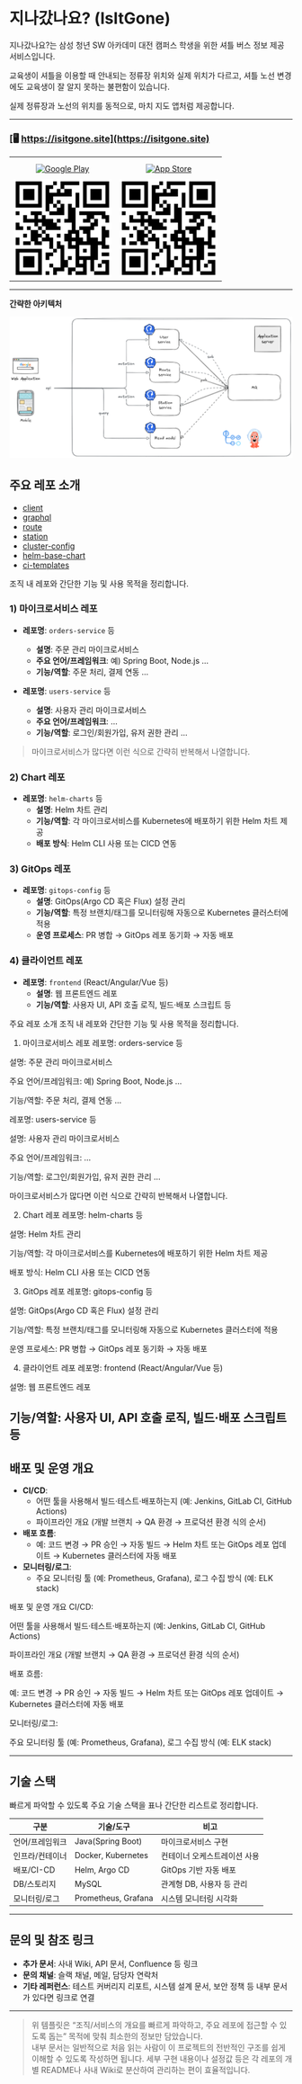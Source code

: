 # 지나갔나요? (IsItGone)

지나갔나요?는 삼성 청년 SW 아카데미 대전 캠퍼스 학생을 위한 셔틀 버스 정보 제공 서비스입니다.

교육생이 셔틀을 이용할 때 안내되는 정류장 위치와 실제 위치가 다르고, 셔틀 노선 변경에도 교육생이 잘 알지 못하는 불편함이 있습니다.

실제 정류장과 노선의 위치를 동적으로, 마치 지도 앱처럼 제공합니다.

---
### [🖥️ https://isitgone.site](https://isitgone.site)


<table>
  <tr>
    <td align="center">
      <a href="https://play.google.com/store/apps">
        <img src="https://img.shields.io/badge/Google%20Play-Coming_soon!-brightgreen?logo=google-play" alt="Google Play" style="padding: 10px"/>
      </a>
      <br/>
      <img src="/assets/qr.png" alt="Play Store QR" width="175"/>
    </td>
    <td align="center">
      <a href="https://apps.apple.com">
        <img src="https://img.shields.io/badge/App%20Store-Coming_soon!-blue?logo=apple" alt="App Store" style="padding: 10px" />
      </a>
      <br/>
      <img src="/assets/qr.png" alt="App Store QR" width="175"/>
    </td>
  </tr>
</table>

[//]: # ([![Download on the Play Store]&#40;https://img.shields.io/badge/Google%20Play-Coming_soon!-brightgreen?logo=google-play&#41;]&#40;https://play.google.com/store/apps&#41;)

[//]: # ()
[//]: # (<img src="/assets/qr.png" alt="Play Store QR" width="200"/>)

[//]: # ()
[//]: # ()
[//]: # ([![Download on the App Store]&#40;https://img.shields.io/badge/App%20Store-Coming_soon!-blue?logo=apple&#41;]&#40;https://apps.apple.com&#41;)

[//]: # ()
[//]: # (<img src="./assets/qr.png" alt="App Store QR" width="200"/>)

[//]: # ([![Download on the Play Store]&#40;https://img.shields.io/badge/Google%20Play-Download-brightgreen?logo=google-play&#41;]&#40;https://play.google.com/store/apps/details?id=com.example.app&#41;)
[//]: # ([![Download on the App Store]&#40;https://img.shields.io/badge/App%20Store-Download-blue?logo=apple&#41;]&#40;https://apps.apple.com/app/id000000000&#41;)


---

**간략한 아키텍처**

![img_1.png](/assets/architecture.png)

## **주요 레포 소개**

- [client](https://github.com/IsItGone/client)
- [graphql](https://github.com/IsItGone/graphql)
- [route](https://github.com/IsItGone/route)
- [station](https://github.com/IsItGone/station)
- [cluster-config](https://github.com/IsItGone/cluster-config)
- [helm-base-chart](https://github.com/IsItGone/helm-base-chart)
- [ci-templates](https://github.com/IsItGone/ci-templates)


조직 내 레포와 간단한 기능 및 사용 목적을 정리합니다.

### 1) 마이크로서비스 레포
- **레포명**: `orders-service` 등
  - **설명**: 주문 관리 마이크로서비스
  - **주요 언어/프레임워크**: 예) Spring Boot, Node.js …
  - **기능/역할**: 주문 처리, 결제 연동 …

- **레포명**: `users-service` 등
  - **설명**: 사용자 관리 마이크로서비스
  - **주요 언어/프레임워크**: …
  - **기능/역할**: 로그인/회원가입, 유저 권한 관리 …

> 마이크로서비스가 많다면 이런 식으로 간략히 반복해서 나열합니다.

### 2) Chart 레포
- **레포명**: `helm-charts` 등
  - **설명**: Helm 차트 관리
  - **기능/역할**: 각 마이크로서비스를 Kubernetes에 배포하기 위한 Helm 차트 제공
  - **배포 방식**: Helm CLI 사용 또는 CICD 연동

### 3) GitOps 레포
- **레포명**: `gitops-config` 등
  - **설명**: GitOps(Argo CD 혹은 Flux) 설정 관리
  - **기능/역할**: 특정 브랜치/태그를 모니터링해 자동으로 Kubernetes 클러스터에 적용
  - **운영 프로세스**: PR 병합 → GitOps 레포 동기화 → 자동 배포

### 4) 클라이언트 레포
- **레포명**: `frontend` (React/Angular/Vue 등)
  - **설명**: 웹 프론트엔드 레포
  - **기능/역할**: 사용자 UI, API 호출 로직, 빌드·배포 스크립트 등

주요 레포 소개
조직 내 레포와 간단한 기능 및 사용 목적을 정리합니다.

1) 마이크로서비스 레포
   레포명: orders-service 등

설명: 주문 관리 마이크로서비스

주요 언어/프레임워크: 예) Spring Boot, Node.js …

기능/역할: 주문 처리, 결제 연동 …

레포명: users-service 등

설명: 사용자 관리 마이크로서비스

주요 언어/프레임워크: …

기능/역할: 로그인/회원가입, 유저 권한 관리 …

마이크로서비스가 많다면 이런 식으로 간략히 반복해서 나열합니다.

2) Chart 레포
   레포명: helm-charts 등

설명: Helm 차트 관리

기능/역할: 각 마이크로서비스를 Kubernetes에 배포하기 위한 Helm 차트 제공

배포 방식: Helm CLI 사용 또는 CICD 연동

3) GitOps 레포
   레포명: gitops-config 등

설명: GitOps(Argo CD 혹은 Flux) 설정 관리

기능/역할: 특정 브랜치/태그를 모니터링해 자동으로 Kubernetes 클러스터에 적용

운영 프로세스: PR 병합 → GitOps 레포 동기화 → 자동 배포

4) 클라이언트 레포
   레포명: frontend (React/Angular/Vue 등)

설명: 웹 프론트엔드 레포

기능/역할: 사용자 UI, API 호출 로직, 빌드·배포 스크립트 등
---

## **배포 및 운영 개요**

- **CI/CD**:
  - 어떤 툴을 사용해서 빌드·테스트·배포하는지 (예: Jenkins, GitLab CI, GitHub Actions)
  - 파이프라인 개요 (개발 브랜치 → QA 환경 → 프로덕션 환경 식의 순서)
- **배포 흐름**:
  - 예: 코드 변경 → PR 승인 → 자동 빌드 → Helm 차트 또는 GitOps 레포 업데이트 → Kubernetes 클러스터에 자동 배포
- **모니터링/로그**:
  - 주요 모니터링 툴 (예: Prometheus, Grafana), 로그 수집 방식 (예: ELK stack)

배포 및 운영 개요
CI/CD:

어떤 툴을 사용해서 빌드·테스트·배포하는지 (예: Jenkins, GitLab CI, GitHub Actions)

파이프라인 개요 (개발 브랜치 → QA 환경 → 프로덕션 환경 식의 순서)

배포 흐름:

예: 코드 변경 → PR 승인 → 자동 빌드 → Helm 차트 또는 GitOps 레포 업데이트 → Kubernetes 클러스터에 자동 배포

모니터링/로그:

주요 모니터링 툴 (예: Prometheus, Grafana), 로그 수집 방식 (예: ELK stack)

---

## **기술 스택**

빠르게 파악할 수 있도록 주요 기술 스택을 표나 간단한 리스트로 정리합니다.

| 구분             | 기술/도구         | 비고                         |
|------------------|-------------------|------------------------------|
| 언어/프레임워크  | Java(Spring Boot) | 마이크로서비스 구현          |
| 인프라/컨테이너  | Docker, Kubernetes| 컨테이너 오케스트레이션 사용 |
| 배포/CI-CD       | Helm, Argo CD     | GitOps 기반 자동 배포        |
| DB/스토리지      | MySQL             | 관계형 DB, 사용자 등 관리    |
| 모니터링/로그    | Prometheus, Grafana | 시스템 모니터링 시각화     |

---

## **문의 및 참조 링크**

- **추가 문서**: 사내 Wiki, API 문서, Confluence 등 링크
- **문의 채널**: 슬랙 채널, 메일, 담당자 연락처
- **기타 레퍼런스**: 테스트 커버리지 리포트, 시스템 설계 문서, 보안 정책 등 내부 문서가 있다면 링크로 연결

---

> 위 템플릿은 “조직/서비스의 개요를 빠르게 파악하고, 주요 레포에 접근할 수 있도록 돕는” 목적에 맞춰 최소한의 정보만 담았습니다.  
> 내부 문서는 일반적으로 처음 읽는 사람이 이 프로젝트의 전반적인 구조를 쉽게 이해할 수 있도록 작성하면 됩니다. 세부 구현 내용이나 설정값 등은 각 레포의 개별 README나 사내 Wiki로 분산하여 관리하는 편이 효율적입니다.